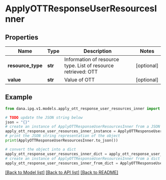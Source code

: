 # ApplyOTTResponseUserResourcesInner


## Properties

Name | Type | Description | Notes
------------ | ------------- | ------------- | -------------
**resource_type** | **str** | Information of resource type. List of resource retrieved: OTT | [optional] 
**value** | **str** | Value of OTT | [optional] 

## Example

```python
from dana.ipg.v1.models.apply_ott_response_user_resources_inner import ApplyOTTResponseUserResourcesInner

# TODO update the JSON string below
json = "{}"
# create an instance of ApplyOTTResponseUserResourcesInner from a JSON string
apply_ott_response_user_resources_inner_instance = ApplyOTTResponseUserResourcesInner.from_json(json)
# print the JSON string representation of the object
print(ApplyOTTResponseUserResourcesInner.to_json())

# convert the object into a dict
apply_ott_response_user_resources_inner_dict = apply_ott_response_user_resources_inner_instance.to_dict()
# create an instance of ApplyOTTResponseUserResourcesInner from a dict
apply_ott_response_user_resources_inner_from_dict = ApplyOTTResponseUserResourcesInner.from_dict(apply_ott_response_user_resources_inner_dict)
```
[[Back to Model list]](../README.md#documentation-for-models) [[Back to API list]](../README.md#documentation-for-api-endpoints) [[Back to README]](../README.md)


